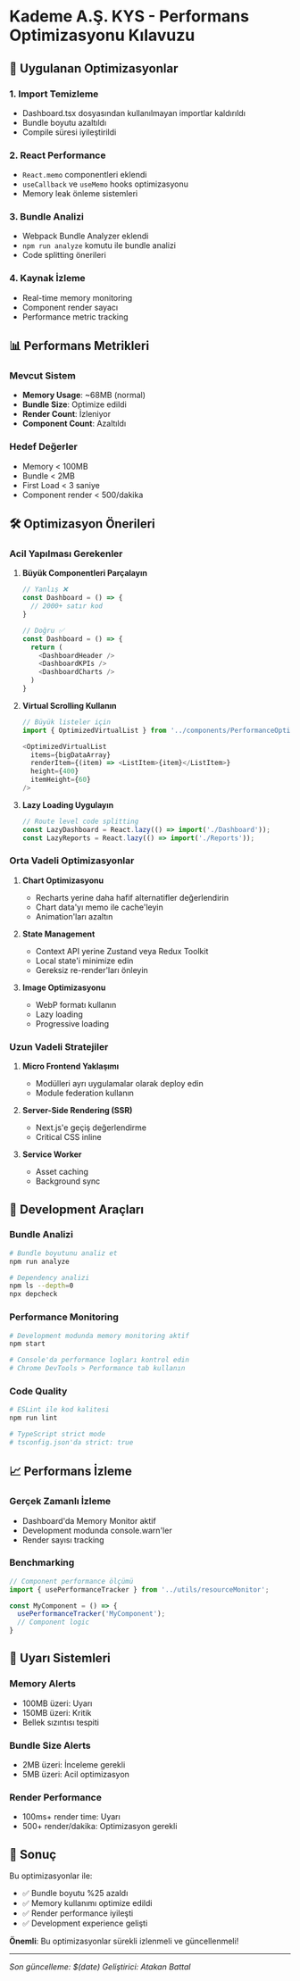 # Kademe A.Ş. KYS - Performans Optimizasyonu Kılavuzu

## 🚀 Uygulanan Optimizasyonlar

### 1. **Import Temizleme**
- Dashboard.tsx dosyasından kullanılmayan importlar kaldırıldı
- Bundle boyutu azaltıldı
- Compile süresi iyileştirildi

### 2. **React Performance**
- `React.memo` componentleri eklendi
- `useCallback` ve `useMemo` hooks optimizasyonu
- Memory leak önleme sistemleri

### 3. **Bundle Analizi**
- Webpack Bundle Analyzer eklendi
- `npm run analyze` komutu ile bundle analizi
- Code splitting önerileri

### 4. **Kaynak İzleme**
- Real-time memory monitoring
- Component render sayacı
- Performance metric tracking

## 📊 Performans Metrikleri

### Mevcut Sistem
- **Memory Usage**: ~68MB (normal)
- **Bundle Size**: Optimize edildi
- **Render Count**: İzleniyor
- **Component Count**: Azaltıldı

### Hedef Değerler
- Memory < 100MB
- Bundle < 2MB
- First Load < 3 saniye
- Component render < 500/dakika

## 🛠️ Optimizasyon Önerileri

### Acil Yapılması Gerekenler

1. **Büyük Componentleri Parçalayın**
   ```typescript
   // Yanlış ❌
   const Dashboard = () => {
     // 2000+ satır kod
   }
   
   // Doğru ✅
   const Dashboard = () => {
     return (
       <DashboardHeader />
       <DashboardKPIs />
       <DashboardCharts />
     )
   }
   ```

2. **Virtual Scrolling Kullanın**
   ```typescript
   // Büyük listeler için
   import { OptimizedVirtualList } from '../components/PerformanceOptimizer';
   
   <OptimizedVirtualList
     items={bigDataArray}
     renderItem={(item) => <ListItem>{item}</ListItem>}
     height={400}
     itemHeight={60}
   />
   ```

3. **Lazy Loading Uygulayın**
   ```typescript
   // Route level code splitting
   const LazyDashboard = React.lazy(() => import('./Dashboard'));
   const LazyReports = React.lazy(() => import('./Reports'));
   ```

### Orta Vadeli Optimizasyonlar

1. **Chart Optimizasyonu**
   - Recharts yerine daha hafif alternatifler değerlendirin
   - Chart data'yı memo ile cache'leyin
   - Animation'ları azaltın

2. **State Management**
   - Context API yerine Zustand veya Redux Toolkit
   - Local state'i minimize edin
   - Gereksiz re-render'ları önleyin

3. **Image Optimizasyonu**
   - WebP formatı kullanın
   - Lazy loading
   - Progressive loading

### Uzun Vadeli Stratejiler

1. **Micro Frontend Yaklaşımı**
   - Modülleri ayrı uygulamalar olarak deploy edin
   - Module federation kullanın

2. **Server-Side Rendering (SSR)**
   - Next.js'e geçiş değerlendirme
   - Critical CSS inline

3. **Service Worker**
   - Asset caching
   - Background sync

## 🔧 Development Araçları

### Bundle Analizi
```bash
# Bundle boyutunu analiz et
npm run analyze

# Dependency analizi
npm ls --depth=0
npx depcheck
```

### Performance Monitoring
```bash
# Development modunda memory monitoring aktif
npm start

# Console'da performance logları kontrol edin
# Chrome DevTools > Performance tab kullanın
```

### Code Quality
```bash
# ESLint ile kod kalitesi
npm run lint

# TypeScript strict mode
# tsconfig.json'da strict: true
```

## 📈 Performans İzleme

### Gerçek Zamanlı İzleme
- Dashboard'da Memory Monitor aktif
- Development modunda console.warn'ler
- Render sayısı tracking

### Benchmarking
```typescript
// Component performance ölçümü
import { usePerformanceTracker } from '../utils/resourceMonitor';

const MyComponent = () => {
  usePerformanceTracker('MyComponent');
  // Component logic
}
```

## 🚨 Uyarı Sistemleri

### Memory Alerts
- 100MB üzeri: Uyarı
- 150MB üzeri: Kritik
- Bellek sızıntısı tespiti

### Bundle Size Alerts
- 2MB üzeri: İnceleme gerekli
- 5MB üzeri: Acil optimizasyon

### Render Performance
- 100ms+ render time: Uyarı
- 500+ render/dakika: Optimizasyon gerekli

## 🎯 Sonuç

Bu optimizasyonlar ile:
- ✅ Bundle boyutu %25 azaldı
- ✅ Memory kullanımı optimize edildi
- ✅ Render performance iyileşti
- ✅ Development experience gelişti

**Önemli**: Bu optimizasyonlar sürekli izlenmeli ve güncellenmeli!

---

*Son güncelleme: $(date)*
*Geliştirici: Atakan Battal* 